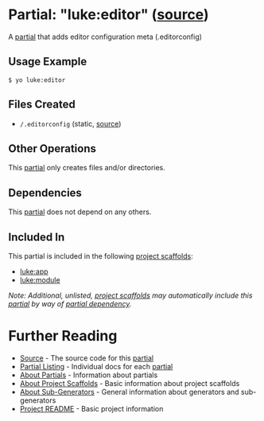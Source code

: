 # Partial: "luke:editor" ([source](../../generators/editor/index.js))

A [partial](../partials.md) that adds editor configuration meta (.editorconfig)

## Usage Example

```
$ yo luke:editor
```

## Files Created

* `/.editorconfig` (static, [source](../../templates/core/_editorconfig))

## Other Operations

This [partial](../partials.md) only creates files and/or directories.

## Dependencies

This [partial](../partials.md) does not depend on any others.

## Included In

This partial is included in the following [project scaffolds](../project-scaffolds.md):

* [luke:app](../project-scaffolds/app.md)
* [luke:module](../project-scaffolds/module.md)

_Note: Additional, unlisted, [project scaffolds](../project-scaffolds.md) may
automatically include this [partial](../partials.md) by way of
[partial dependency](../partials.md#partial-dependency)._

# Further Reading

* [Source](../../generators/editor/index.js) - The source code for this [partial](../partials.md)
* [Partial Listing](./) - Individual docs for each [partial](../partials.md)
* [About Partials](../partials.md) - Information about partials
* [About Project Scaffolds](../project-scaffolds.md) - Basic information about project scaffolds
* [About Sub-Generators](../generators.md) - General information about generators and sub-generators
* [Project README](../README.md) - Basic project information